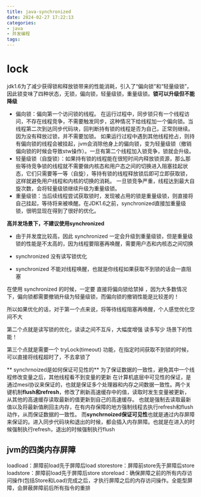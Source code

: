 ```yaml
---
title: java-synchronized
date: 2024-02-27 17:22:13
categories:
- java
- 并发编程
tags:
---
```


# lock
jdk1.6为了减少获得锁和释放锁带来的性能消耗，引入了“偏向锁”和“轻量级锁”，因此锁变味了四种状态，无锁，偏向锁，轻量级锁，重量级锁。**锁可以升级但不能降级**

- 偏向锁：偏向第一个访问锁的线程。
在运行过程中，同步锁只有一个线程访问，不存在线程竞争，不需要触发同步，这种情况下给线程加一个偏向锁。当线程第二次到达同步代码块，回判断持有锁的线程是否为自己，正常则继续。因为没有释放过锁，并不需要加锁。
如果运行过程中遇到其他线程抢占，则持有偏向锁的线程会被挂起，jvm会消除他身上的偏向锁，变为轻量级锁（撤销偏向锁的时候会导致stw操作）。一旦有第二个线程加入锁竞争，锁就会升级。
- 轻量级锁（自旋锁）：如果持有锁的线程能在很短时间内释放锁资源，那么那些等待竞争锁的线程就不需要做内核态和用户态之间的切换进入阻塞挂起状态，它们只需要等一等（自旋），等持有锁的线程释放锁后即可立即获取锁，这样就避免用户线程和内核的切换的消耗。
一旦锁竞争严重，线程达到最大自旋次数，会将轻量级锁继续升级为重量级锁。
- 重量级锁：当后续线程尝试获取锁时，发现被占用的锁是重量级锁，则直接将自己挂起，等待将来被唤醒。在JDK1.6之前，synchronized直接加重量级锁，很明显现在得到了很好的优化。

**高并发场景下，不建议使用synchronized**
- 由于并发度比较高，因此 synchronized 一定会升级到重量级锁，但是重量级锁的性能是不太高的，因为线程要阻塞再唤醒，需要用户态和内核态之间切换

- synchronized 没有读写锁优化

- synchronized 不能对线程唤醒，也就是你线程如果获取不到锁的话会一直阻塞

在使用 synchronized 的时候，一定要 直接将偏向锁给禁掉 ，因为大多数情况下，偏向锁都需要撤销升级为轻量级锁，而偏向锁的撤销性能是比较差的！

所以如果优化的话，对于第一个点来说，将等待线程阻塞再唤醒，个人感觉优化空间不大

第二个点就是读写锁的优化，读读之间不互斥，大幅度增强 读多写少 场景下的性能！

第三个点就是需要一个 tryLock(timeout) 功能，在指定时间获取不到锁的时候，可以直接将线程超时了，不去拿锁了

** synchrnoized是如何保证可见性的**
为了保证数据的一致性，避免其中一个线程修改变量之后，其他线程看不到变量的更新
在计算机底层中可见性的保证，是通过mesi协议来保证的，也就是保证多个处理器和内存之间数据一致性。两个关键机制**flush和refresh**，修改了刷新高速缓存中的值，读取时发生变量被更新，从其他的高速缓存读取最新的值更新到自己的高速缓存。
也就是强制去读取最新值以及将最新值刷回主内存，在有内存保障的地方强制线程去执行refresh和flush动作，从而保证数据的一致性。
而**synchrnoized保证可见性**也就是通过内存屏障来保证的。进入同步代码块和退出的时候，都会插入内存屏障。也就是在进入的时候强制执行refresh，退出的时候强制执行flush

## jvm的四类内存屏障
loadload：屏障前load先于屏障后load
storestore：屏障前store先于屏障后store
loadstore：屏障前load先于屏障后store
storeload：确保屏障之前的所有内存访问操作(包括Store和Load)完成之后，才执行屏障之后的内存访问操作。全能型屏障，会屏蔽屏障前后所有指令的重排

